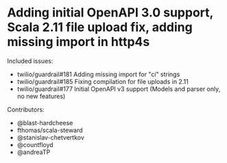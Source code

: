 Adding initial OpenAPI 3.0 support, Scala 2.11 file upload fix, adding missing import in http4s
===

Included issues:
- twilio/guardrail#181 Adding missing import for "ci" strings
- twilio/guardrail#185 Fixing compilation for file uploads in 2.11
- twilio/guardrail#177 Initial OpenAPI v3 support (Models and parser only, no new features)

Contributors:
- @blast-hardcheese
- fthomas/scala-steward
- @stanislav-chetvertkov
- @countfloyd
- @andreaTP

